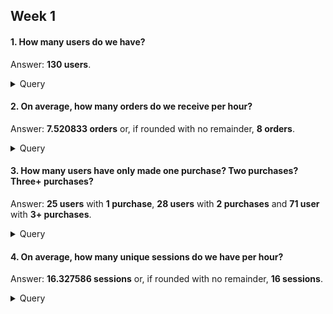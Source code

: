 ## Week 1
#### 1. How many users do we have?
Answer: **130 users**.

<details>
  <summary>Query</summary>
  
```
select
  count(distinct user_id) as count_users

from dev_db.dbt_pavelfilatovpaltacom.stg_postgres__users
```
</details>

#### 2. On average, how many orders do we receive per hour?
Answer: **7.520833 orders** or, if rounded with no remainder, **8 orders**.

<details>
  <summary>Query</summary>
  
```
with orders_hourly as (

    select
      date_trunc(hour, created_at) as created_hour,
      count(distinct order_id) as count_orders
    
    from dev_db.dbt_pavelfilatovpaltacom.stg_postgres__orders
    
    group by 1
    order by 1 desc

)

select
  avg(count_orders) as average_orders_hourly,
  round(average_orders_hourly, 0) as average_orders_hourly_rounded_0
from orders_hourly
```
</details>

#### 3. How many users have only made one purchase? Two purchases? Three+ purchases?
Answer: **25 users** with **1 purchase**, **28 users** with **2 purchases** and **71 user** with **3+ purchases**.

<details>
  <summary>Query</summary>
  
```
with user_orders as (

    select
      user_id,
      count(distinct order_id) as count_orders
    
    from dev_db.dbt_pavelfilatovpaltacom.stg_postgres__orders
    
    group by 1
    order by 1 asc

)

select
  case count_orders
    when 1 then 1
    when 2 then 2
    else 3
  end as cohort_orders,
  count(distinct user_id) as count_users
  
from user_orders

group by 1
order by 1 asc
```
</details>

#### 4. On average, how many unique sessions do we have per hour?
Answer: **16.327586 sessions** or, if rounded with no remainder, **16 sessions**.

<details>
  <summary>Query</summary>
  
```
with events_hourly as (

    select
      date_trunc(hour, created_at) as created_hour,
      count(distinct event_id) as count_events,
      count(distinct session_id) as count_sessions
    
    from dev_db.dbt_pavelfilatovpaltacom.stg_postgres__events
    
    group by 1
    order by 1 desc

)

select
  avg(count_sessions) as average_sessions_hourly,
  round(average_sessions_hourly, 0) as average_sessions_hourly_rounded_0
from events_hourly
```
</details>
